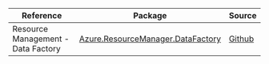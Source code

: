 | Reference | Package | Source |
|---|---|---|
|Resource Management - Data Factory|[Azure.ResourceManager.DataFactory](https://www.nuget.org/packages/Azure.ResourceManager.DataFactory)|[Github](https://github.com/Azure/azure-sdk-for-net/blob/main/sdk/datafactory/Azure.ResourceManager.DataFactory)|
